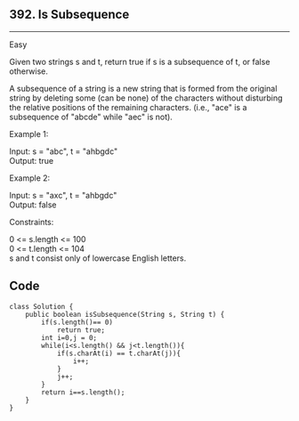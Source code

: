 ## 392. Is Subsequence
---
Easy

Given two strings s and t, return true if s is a subsequence of t, or false otherwise.

A subsequence of a string is a new string that is formed from the original string by deleting some (can be none) of the characters without disturbing the relative positions of the remaining characters. (i.e., "ace" is a subsequence of "abcde" while "aec" is not).

 

Example 1:

Input: s = "abc", t = "ahbgdc"  
Output: true  

Example 2:  

Input: s = "axc", t = "ahbgdc"  
Output: false  
 

Constraints:  

0 <= s.length <= 100  
0 <= t.length <= 104  
s and t consist only of lowercase English letters.

## Code

```
class Solution {
    public boolean isSubsequence(String s, String t) {
        if(s.length()== 0)
            return true;
        int i=0,j = 0;
        while(i<s.length() && j<t.length()){
            if(s.charAt(i) == t.charAt(j)){
                i++;
            }
            j++;
        }
        return i==s.length();
    }
}
```
 